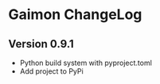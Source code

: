 # Gaimon ChangeLog

## Version 0.9.1
- Python build system with pyproject.toml
- Add project to PyPi